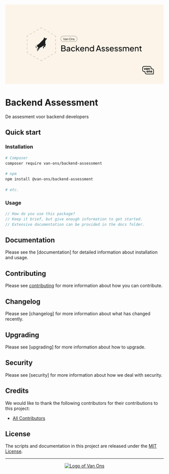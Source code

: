 <p align="center"><img src="art/social-card.png" alt="Social card of Backend Assessment"></p>

# Backend Assessment

<!-- BADGES -->

De assesment voor backend developers

## Quick start

### Installation

```bash
# Composer
composer require van-ons/backend-assessment

# npm
npm install @van-ons/backend-assessment

# etc.
```

### Usage

```php
// How do you use this package?
// Keep it brief, but give enough information to get started.
// Extensive documentation can be provided in the docs folder.
```

## Documentation

Please see the [documentation] for detailed information about installation and usage.

## Contributing

Please see [contributing] for more information about how you can contribute.

## Changelog

Please see [changelog] for more information about what has changed recently.

## Upgrading

Please see [upgrading] for more information about how to upgrade.

## Security

Please see [security] for more information about how we deal with security.

## Credits

We would like to thank the following contributors for their contributions to this project:

* [All Contributors][all-contributors]

## License

The scripts and documentation in this project are released under the [MIT License][license].

---

<p align="center"><a href="https://van-ons.nl/" target="_blank"><img src="https://opensource.van-ons.nl/files/cow.png" width="50" alt="Logo of Van Ons"></a></p>

[contributing]: CONTRIBUTING.md
[email]: mailto:opensource@van-ons.nl
[all-contributors]: ../../contributors
[license]: LICENSE.md
